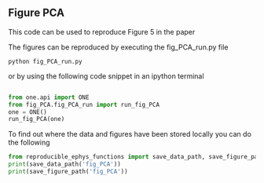 ## Figure PCA

This code can be used to reproduce Figure 5 in the paper

The figures can be reproduced by executing the fig_PCA_run.py file 
```
python fig_PCA_run.py
```

or by using the following code snippet in an ipython terminal

```python

from one.api import ONE
from fig_PCA.fig_PCA_run import run_fig_PCA
one = ONE()
run_fig_PCA(one)

```

To find out where the data and figures have been stored locally you can do the following
```python
from reproducible_ephys_functions import save_data_path, save_figure_path
print(save_data_path('fig_PCA'))
print(save_figure_path('fig_PCA'))
```